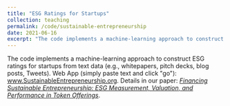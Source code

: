 ```yaml
---
title: "ESG Ratings for Startups"
collection: teaching
permalink: /code/sustainable-entrepreneurship
date: 2021-06-16
excerpt: "The code implements a machine-learning approach to construct ESG ratings for startups from text data (e.g., whitepapers, pitch decks, blog posts, Tweets). Our approach is also available via a web app → no ML/coding skills required (simply copy&paste text)."
---
```


The code implements a machine-learning approach to construct ESG ratings for startups from text data (e.g., whitepapers, pitch decks, blog posts, Tweets). Web App (simply paste text and click "go"): <a href="https://www.sustainableentrepreneurship.org/" target="_blank">www.SustainableEntrepreneurship.org</a>. Details in our paper: <i><a href="https://papers.ssrn.com/sol3/papers.cfm?abstract_id=3844259" target="_blank">Financing Sustainable Entrepreneurship: ESG Measurement, Valuation, and Performance in Token Offerings</a></i>.
